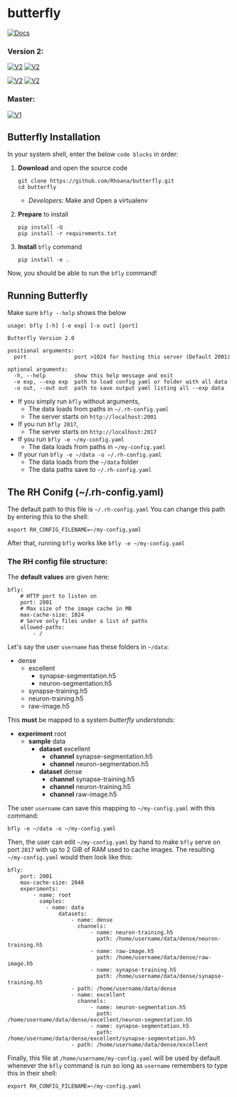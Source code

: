 # butterfly

[![Docs][IMAGE.RTD]][LINK.RTD]

### Version 2:
[![V2][V2.IMAGE.CI]][V2.LINK.CI] [![V2][V2.IMAGE.COVER]][V2.LINK.COVER]

[![V2][V2.IMAGE.CODACY]][V2.LINK.CODACY] [![V2][V2.IMAGE.QC]][V2.LINK.QC] 

### Master:
[![V1][V1.IMAGE.CI]][V1.LINK.CI]

[IMAGE.RTD]: http://readthedocs.org/projects/butterfly/badge/?version=latest
[LINK.RTD]: http://butterfly.readthedocs.io/en/latest/?badge=latest

[V2.IMAGE.CI]: https://img.shields.io/circleci/project/github/Rhoana/butterfly/update_v2.svg 
[V2.LINK.CI]: https://circleci.com/gh/Rhoana/butterfly/tree/update_v2
[V2.IMAGE.COVER]: https://img.shields.io/coveralls/Rhoana/butterfly/update_v2.svg
[V2.LINK.COVER]: https://coveralls.io/github/Rhoana/butterfly?branch=update_v2
[V2.IMAGE.QC]: https://www.quantifiedcode.com/api/v1/project/2ec68224940e403ab129befc98da67b0/snapshot/origin:update_v2:HEAD/badge.svg
[V2.LINK.QC]: https://www.quantifiedcode.com/app/project/2ec68224940e403ab129befc98da67b0?branch=origin%2Fupdate_v2
[V2.IMAGE.CODACY]: https://img.shields.io/codacy/grade/64cd27791fca49949ba1ffa285884202/update_v2.svg
[V2.LINK.CODACY]: https://www.codacy.com/app/rhoana/butterfly/dashboard


[V1.IMAGE.CI]: https://img.shields.io/circleci/project/github/Rhoana/butterfly/master.svg 
[V1.LINK.CI]: https://circleci.com/gh/Rhoana/butterfly/tree/master


## Butterfly Installation

In your system shell, enter the below `code blocks` in order:

1. __Download__ and open the source code

    ```
    git clone https://github.com/Rhoana/butterfly.git
    cd butterfly
    ```

    - _Developers:_ Make and Open a virtualenv

2. __Prepare__ to install

    ```
    pip install -U 
    pip install -r requirements.txt
    ```

3. __Install__ `bfly` command

    ```
    pip install -e .
    ```

Now, you should be able to run the `bfly` command!

## Running Butterfly

Make sure `bfly --help` shows the below

```
usage: bfly [-h] [-e exp] [-o out] [port]

Butterfly Version 2.0

positional arguments:
  port               port >1024 for hosting this server (Default 2001)

optional arguments:
  -h, --help         show this help message and exit
  -e exp, --exp exp  path to load config yaml or folder with all data 
  -o out, --out out  path to save output yaml listing all --exp data
```

- If you simply run `bfly` without arguments,
    - The data loads from paths in `~/.rh-config.yaml`
    - The server starts on `http://localhost:2001`
- If you run `bfly 2017`,
    - The server starts on `http://localhost:2017`
- If you run `bfly -e ~/my-config.yaml`
    - The data loads from paths in `~/my-config.yaml`
- If your run `bfly -e ~/data -o ~/.rh-config.yaml`
    - The data loads from the `~/data` folder
    - The data paths save to `~/.rh-config.yaml`

## The RH Conifg (~/.rh-config.yaml)

The default path to this file is `~/.rh-config.yaml`
You can change this path by entering this to the shell:

```
export RH_CONFIG_FILENAME=~/my-config.yaml
```

After that, running `bfly` works like `bfly -e ~/my-config.yaml`

### The RH config file structure:


The __default values__ are given here:

```
bfly:
    # HTTP port to listen on
    port: 2001
    # Max size of the image cache in MB
    max-cache-size: 1024
    # Serve only files under a list of paths
    allowed-paths:
        - /
```

Let's say the user `username` has these folders in `~/data`:

- dense
    - excellent
        - synapse-segmentation.h5
        - neuron-segmentation.h5
    - synapse-training.h5
    - neuron-training.h5
    - raw-image.h5

This __must__ be mapped to a system _butterfly understands:_

- __experiment__ root
    - __sample__ data
        - __dataset__ excellent
            - __channel__ synapse-segmentation.h5
            - __channel__ neuron-segmentation.h5
        - __dataset__ dense
            - __channel__ synapse-training.h5
            - __channel__ neuron-training.h5
            - __channel__ raw-image.h5

The user `username` can save this mapping to `~/my-config.yaml` with this command:

```
bfly -e ~/data -o ~/my-config.yaml
```

Then, the user can edit `~/my-config.yaml` by hand to make `bfly` serve on port `2017` with up to 2 GiB of RAM used to cache images. The resulting `~/my-config.yaml` would then look like this:

```
bfly:
    port: 2001
    max-cache-size: 2048
    experiments:
        - name: root
          samples:
            - name: data
                datasets:
                    - name: dense
                      channels:
                          - name: neuron-training.h5
                            path: /home/username/data/dense/neuron-training.h5
                          - name: raw-image.h5
                            path: /home/username/data/dense/raw-image.h5
                          - name: synapse-training.h5
                            path: /home/username/data/dense/synapse-training.h5
                    - path: /home/username/data/dense
                    - name: excellent
                      channels:
                          - name: neuron-segmentation.h5
                            path: /home/username/data/dense/excellent/neuron-segmentation.h5
                          - name: synapse-segmentation.h5
                            path: /home/username/data/dense/excellent/synapse-segmentation.h5
                    - path: /home/username/data/dense/excellent
```

Finally, this file at `/home/username/my-config.yaml` will be used by default whenever the `bfly` command is run so long as `username` remembers to type this in their shell:

```
export RH_CONFIG_FILENAME=~/my-config.yaml
```
